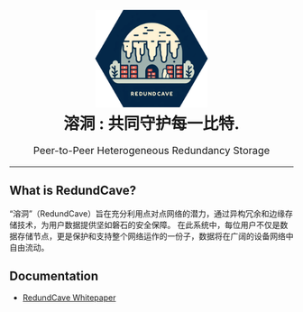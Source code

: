 <h1 align="center">
  <br>
  <img src="./RedundCave.png" alt="Kubo logo" title="RedundCave logo" width="200"></a>
  <br>
  溶洞 : 共同守护每一比特.
  <br>
</h1>

<p align="center" style="font-size: 1.1rem;">Peer-to-Peer Heterogeneous Redundancy Storage</p>


<hr />

## What is RedundCave?

“溶洞”（RedundCave）旨在充分利用点对点网络的潜力，通过异构冗余和边缘存储技术，为用户数据提供坚如磐石的安全保障。 在此系统中，每位用户不仅是数据存储节点，更是保护和支持整个网络运作的一份子，数据将在广阔的设备网络中自由流动。

## Documentation

- [RedundCave Whitepaper](docs/WhitePaper_zh-CN)